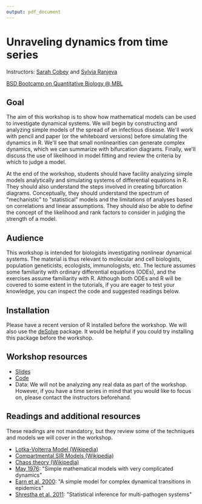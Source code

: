 ```yaml
---
output: pdf_document
---
```

# Unraveling dynamics from time series
Instructors: [Sarah Cobey](http://cobeylab.uchicago.edu/people/cobey) and [Sylvia Ranjeva](http://cobeylab.uchicago.edu/people/ranjeva)

[BSD Bootcamp on Quantitative Biology @ MBL](https://bsdgrad.uchicago.edu/page/mbl-quantitative-approaches-bootcamp)

## Goal
The aim of this workshop is to show how mathematical models can be used to investigate dynamical systems. We will begin by constructing and analyzing simple models of the spread of an infectious disease. We'll work with pencil and paper (or the whiteboard versions) before simulating the dynamics in R. We'll see that small nonlinearities can generate complex dynamics, which we can summarize with bifurcation diagrams. Finally, we'll discuss the use of likelihood in model fitting and review the criteria by which to judge a model. 

At the end of the workshop, students should have facility analyzing simple models analytically and simulating systems of differential equations in R. They should also understand the steps involved in creating bifurcation diagrams. Conceptually, they should understand the spectrum of "mechanistic" to "statistical" models and the limitations of analyses based on correlations and linear assumptions. They should also be able to define the concept of the likelihood and rank factors to consider in judging the strength of a model. 

## Audience
This workshop is intended for biologists investigating nonlinear dynamical systems. The material is thus relevant to molecular and cell biologists, population geneticists, ecologists, immunologists, etc. The lecture assumes some familiarity with ordinary differential equations (ODEs), and the exercises assume familiarity with R. Although both ODEs and R will be covered to some extent in the tutorials, if you are eager to test your knowledge, you can inspect the code and suggested readings below.   

## Installation
Please have a recent version of R installed before the workshop. We will also use the [deSolve](https://cran.r-project.org/web/packages/deSolve/index.html) package. It would be helpful if you could try installing this package before the workshop. 

## Workshop resources
* [Slides](http://cobeylab.uchicago.edu/slides/mbl-workshop/slides.html#/)
* [Code](https://github.com/StefanoAllesina/BSD-QBio2/tree/master/workshops/cobey/code)
* Data: We will not be analyzing any real data as part of the workshop. However, if you have a time series in mind that you would like to focus on, please contact the instructors beforehand.

## Readings and additional resources
These readings are not mandatory, but they review some of the techniques and models we will cover in the workshop.

* [Lotka-Volterra Model (Wikipedia)](https://en.wikipedia.org/wiki/Lotka%E2%80%93Volterra_equation)
* [Compartmental SIR Models (Wikipedia)](https://en.wikipedia.org/wiki/Compartmental_models_in_epidemiology)
* [Chaos theory (Wikipedia)](https://en.wikipedia.org/wiki/Chaos_theory)
* [May 1976](https://github.com/StefanoAllesina/BSD-QBio2/raw/master/workshops/cobey/readings/may.pdf): "Simple mathematical models with very complicated dynamics"
* [Earn et al. 2000](https://github.com/StefanoAllesina/BSD-QBio2/raw/master/workshops/cobey/readings/earn.pdf): "A simple model for complex dynamical transitions in epidemics"
* [Shrestha et al. 2011](http://journals.plos.org/ploscompbiol/article?id=10.1371%2Fjournal.pcbi.1002135): "Statistical inference for multi-pathogen systems"
